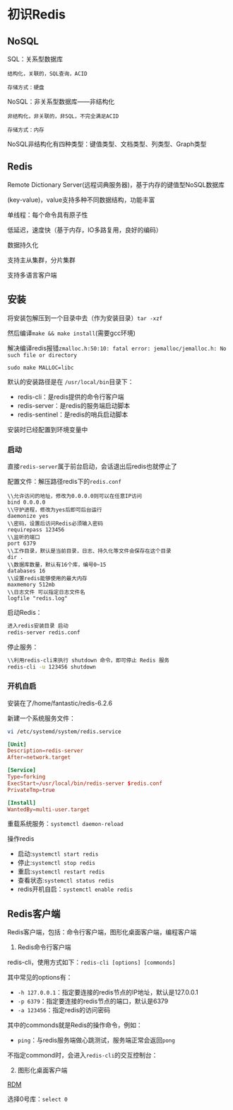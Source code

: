 # 初识Redis

## NoSQL

SQL：关系型数据库
    
    结构化，关联的，SQL查询，ACID

    存储方式：硬盘

NoSQL：非关系型数据库——非结构化

    非结构化，非关联的，非SQL，不完全满足ACID

    存储方式：内存

NoSQL非结构化有四种类型：键值类型、文档类型、列类型、Graph类型

## Redis

Remote Dictionary Server(远程词典服务器)，基于内存的键值型NoSQL数据库

(key-value)，value支持多种不同数据结构，功能丰富

单线程：每个命令具有原子性

低延迟，速度快（基于内存，IO多路复用，良好的编码）

数据持久化

支持主从集群，分片集群

支持多语言客户端

## 安装

将安装包解压到一个目录中去（作为安装目录）```tar -xzf```

然后编译```make && make install```(需要gcc环境)

解决编译redis报错```zmalloc.h:50:10: fatal error: jemalloc/jemalloc.h: No such file or directory```

```sudo make MALLOC=libc```

默认的安装路径是在 `/usr/local/bin`目录下：

- redis-cli：是redis提供的命令行客户端
- redis-server：是redis的服务端启动脚本
- redis-sentinel：是redis的哨兵启动脚本

安装时已经配置到环境变量中

### 启动

直接```redis-server```属于前台启动，会话退出后redis也就停止了

配置文件：解压路径redis下的```redis.conf```

```properties
\\允许访问的地址，修改为0.0.0.0则可以在任意IP访问
bind 0.0.0.0
\\守护进程，修改为yes后即可后台运行
daemonize yes 
\\密码，设置后访问Redis必须输入密码
requirepass 123456
\\监听的端口
port 6379
\\工作目录，默认是当前目录，日志、持久化等文件会保存在这个目录
dir .
\\数据库数量，默认有16个库，编号0~15
databases 16
\\设置redis能够使用的最大内存
maxmemory 512mb
\\日志文件 可以指定日志文件名
logfile "redis.log"
```

启动Redis：

```sh
进入redis安装目录 启动
redis-server redis.conf
```

停止服务：

```sh
\\利用redis-cli来执行 shutdown 命令，即可停止 Redis 服务
redis-cli -u 123456 shutdown
```

### 开机自启

安装在了/home/fantastic/redis-6.2.6

新建一个系统服务文件：

```sh
vi /etc/systemd/system/redis.service
```

```conf
[Unit]
Description=redis-server
After=network.target

[Service]
Type=forking
ExecStart=/usr/local/bin/redis-server $redis.conf
PrivateTmp=true

[Install]
WantedBy=multi-user.target
```

重载系统服务：```systemctl daemon-reload```

操作redis

- 启动:```systemctl start redis```
- 停止:```systemctl stop redis```
- 重启:```systemctl restart redis```
- 查看状态:```systemctl status redis```
- redis开机自启：```systemctl enable redis```

## Redis客户端

Redis客户端，包括：命令行客户端，图形化桌面客户端，编程客户端

1. Redis命令行客户端

redis-cli，使用方式如下：```redis-cli [options] [commonds]```

其中常见的options有：

- `-h 127.0.0.1`：指定要连接的redis节点的IP地址，默认是127.0.0.1
- `-p 6379`：指定要连接的redis节点的端口，默认是6379
- `-a 123456`：指定redis的访问密码 

其中的commonds就是Redis的操作命令，例如：

- `ping`：与redis服务端做心跳测试，服务端正常会返回`pong`

不指定commond时，会进入`redis-cli`的交互控制台：

2. 图形化桌面客户端

[RDM](https://github.com/uglide/RedisDesktopManager)

选择0号库：```select 0```
